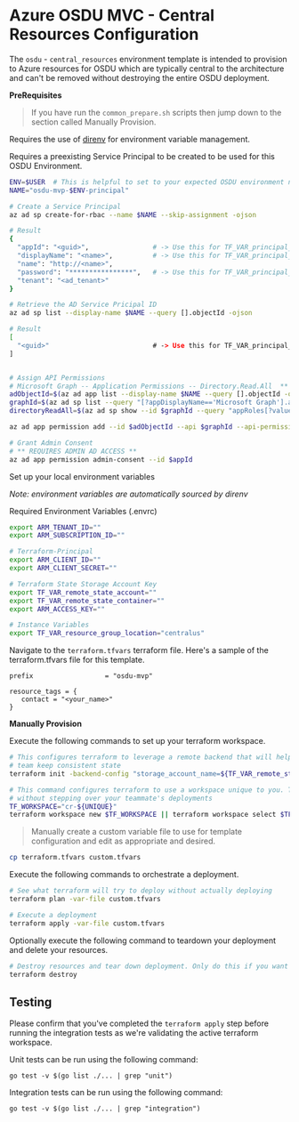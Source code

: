 # Azure OSDU MVC - Central Resources Configuration

The `osdu` - `central_resources` environment template is intended to provision to Azure resources for OSDU which are typically central to the architecture and can't be removed without destroying the entire OSDU deployment.

__PreRequisites__

> If you have run the `common_prepare.sh` scripts then jump down to the section called Manually Provision.

Requires the use of [direnv](https://direnv.net/) for environment variable management.

Requires a preexisting Service Principal to be created to be used for this OSDU Environment.

```bash
ENV=$USER  # This is helpful to set to your expected OSDU environment name.
NAME="osdu-mvp-$ENV-principal"

# Create a Service Principal
az ad sp create-for-rbac --name $NAME --skip-assignment -ojson

# Result
{
  "appId": "<guid>",                # -> Use this for TF_VAR_principal_appId
  "displayName": "<name>",          # -> Use this for TF_VAR_principal_name
  "name": "http://<name>",
  "password": "****************",   # -> Use this for TF_VAR_principal_password
  "tenant": "<ad_tenant>"
}

# Retrieve the AD Service Pricipal ID
az ad sp list --display-name $NAME --query [].objectId -ojson

# Result
[
  "<guid>"                          # -> Use this for TF_VAR_principal_objectId
]


# Assign API Permissions
# Microsoft Graph -- Application Permissions -- Directory.Read.All  ** GRANT ADMIN-CONSENT
adObjectId=$(az ad app list --display-name $NAME --query [].objectId -otsv)
graphId=$(az ad sp list --query "[?appDisplayName=='Microsoft Graph'].appId | [0]" --all -otsv)
directoryReadAll=$(az ad sp show --id $graphId --query "appRoles[?value=='Directory.Read.All'].id | [0]" -otsv)=Role

az ad app permission add --id $adObjectId --api $graphId --api-permissions $directoryReadAll

# Grant Admin Consent
# ** REQUIRES ADMIN AD ACCESS **
az ad app permission admin-consent --id $appId
```

Set up your local environment variables

*Note: environment variables are automatically sourced by direnv*

Required Environment Variables (.envrc)
```bash
export ARM_TENANT_ID=""
export ARM_SUBSCRIPTION_ID=""

# Terraform-Principal
export ARM_CLIENT_ID=""
export ARM_CLIENT_SECRET=""

# Terraform State Storage Account Key
export TF_VAR_remote_state_account=""
export TF_VAR_remote_state_container=""
export ARM_ACCESS_KEY=""

# Instance Variables
export TF_VAR_resource_group_location="centralus"
```

Navigate to the `terraform.tfvars` terraform file. Here's a sample of the terraform.tfvars file for this template.

```HCL
prefix                  = "osdu-mvp"

resource_tags = {
   contact = "<your_name>"
}
```

__Manually Provision__

Execute the following commands to set up your terraform workspace.

```bash
# This configures terraform to leverage a remote backend that will help you and your
# team keep consistent state
terraform init -backend-config "storage_account_name=${TF_VAR_remote_state_account}" -backend-config "container_name=${TF_VAR_remote_state_container}"

# This command configures terraform to use a workspace unique to you. This allows you to work
# without stepping over your teammate's deployments
TF_WORKSPACE="cr-${UNIQUE}"
terraform workspace new $TF_WORKSPACE || terraform workspace select $TF_WORKSPACE
```

> Manually create a custom variable file to use for template configuration and edit as appropriate and desired.

```bash
cp terraform.tfvars custom.tfvars
```

Execute the following commands to orchestrate a deployment.


```bash
# See what terraform will try to deploy without actually deploying
terraform plan -var-file custom.tfvars

# Execute a deployment
terraform apply -var-file custom.tfvars
```

Optionally execute the following command to teardown your deployment and delete your resources.

```bash
# Destroy resources and tear down deployment. Only do this if you want to destroy your deployment.
terraform destroy
```

## Testing

Please confirm that you've completed the `terraform apply` step before running the integration tests as we're validating the active terraform workspace.

Unit tests can be run using the following command:

```
go test -v $(go list ./... | grep "unit")
```

Integration tests can be run using the following command:

```
go test -v $(go list ./... | grep "integration")
```
